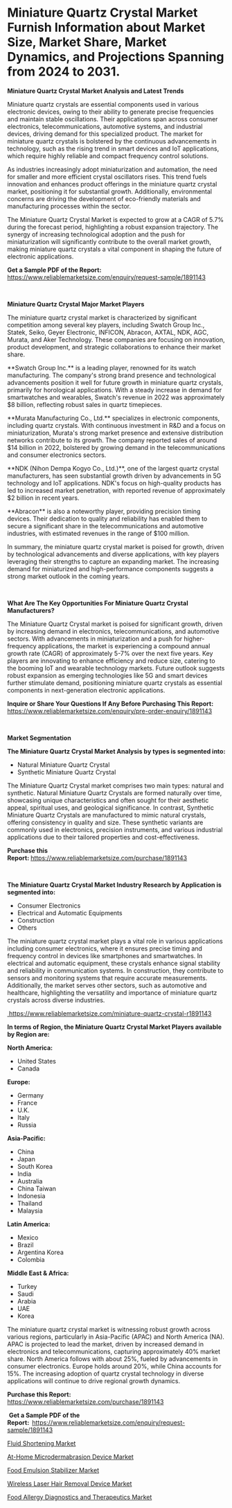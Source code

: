 <p><h1>Miniature Quartz Crystal Market Furnish Information about Market Size, Market Share, Market Dynamics, and Projections Spanning from 2024 to 2031.</h1></p><p><strong>Miniature Quartz Crystal Market Analysis and Latest Trends</strong></p>
<p><p>Miniature quartz crystals are essential components used in various electronic devices, owing to their ability to generate precise frequencies and maintain stable oscillations. Their applications span across consumer electronics, telecommunications, automotive systems, and industrial devices, driving demand for this specialized product. The market for miniature quartz crystals is bolstered by the continuous advancements in technology, such as the rising trend in smart devices and IoT applications, which require highly reliable and compact frequency control solutions.</p><p>As industries increasingly adopt miniaturization and automation, the need for smaller and more efficient crystal oscillators rises. This trend fuels innovation and enhances product offerings in the miniature quartz crystal market, positioning it for substantial growth. Additionally, environmental concerns are driving the development of eco-friendly materials and manufacturing processes within the sector.</p><p>The Miniature Quartz Crystal Market is expected to grow at a CAGR of 5.7% during the forecast period, highlighting a robust expansion trajectory. The synergy of increasing technological adoption and the push for miniaturization will significantly contribute to the overall market growth, making miniature quartz crystals a vital component in shaping the future of electronic applications.</p></p>
<p><strong>Get a Sample PDF of the Report:&nbsp;</strong> <a href="https://www.reliablemarketsize.com/enquiry/request-sample/1891143?utm_campaign=1778&utm_medium=2&utm_source=Github&utm_content=ia&utm_term=24102024&utm_id=miniature-quartz-crystal">https://www.reliablemarketsize.com/enquiry/request-sample/1891143</a></p>
<p>&nbsp;</p>
<p><strong>Miniature Quartz Crystal Major Market Players</strong></p>
<p><p>The miniature quartz crystal market is characterized by significant competition among several key players, including Swatch Group Inc., Statek, Seiko, Geyer Electronic, INFICON, Abracon, AXTAL, NDK, AGC, Murata, and Aker Technology. These companies are focusing on innovation, product development, and strategic collaborations to enhance their market share.</p><p>**Swatch Group Inc.** is a leading player, renowned for its watch manufacturing. The company's strong brand presence and technological advancements position it well for future growth in miniature quartz crystals, primarily for horological applications. With a steady increase in demand for smartwatches and wearables, Swatch's revenue in 2022 was approximately $8 billion, reflecting robust sales in quartz timepieces.</p><p>**Murata Manufacturing Co., Ltd.** specializes in electronic components, including quartz crystals. With continuous investment in R&D and a focus on miniaturization, Murata's strong market presence and extensive distribution networks contribute to its growth. The company reported sales of around $14 billion in 2022, bolstered by growing demand in the telecommunications and consumer electronics sectors.</p><p>**NDK (Nihon Dempa Kogyo Co., Ltd.)**, one of the largest quartz crystal manufacturers, has seen substantial growth driven by advancements in 5G technology and IoT applications. NDK's focus on high-quality products has led to increased market penetration, with reported revenue of approximately $2 billion in recent years.</p><p>**Abracon** is also a noteworthy player, providing precision timing devices. Their dedication to quality and reliability has enabled them to secure a significant share in the telecommunications and automotive industries, with estimated revenues in the range of $100 million.</p><p>In summary, the miniature quartz crystal market is poised for growth, driven by technological advancements and diverse applications, with key players leveraging their strengths to capture an expanding market. The increasing demand for miniaturized and high-performance components suggests a strong market outlook in the coming years.</p></p>
<p>&nbsp;</p>
<p><strong>What Are The Key Opportunities For Miniature Quartz Crystal Manufacturers?</strong></p>
<p><p>The Miniature Quartz Crystal market is poised for significant growth, driven by increasing demand in electronics, telecommunications, and automotive sectors. With advancements in miniaturization and a push for higher-frequency applications, the market is experiencing a compound annual growth rate (CAGR) of approximately 5-7% over the next five years. Key players are innovating to enhance efficiency and reduce size, catering to the booming IoT and wearable technology markets. Future outlook suggests robust expansion as emerging technologies like 5G and smart devices further stimulate demand, positioning miniature quartz crystals as essential components in next-generation electronic applications.</p></p>
<p><strong>Inquire or Share Your Questions If Any Before Purchasing This Report:</strong> <a href="https://www.reliablemarketsize.com/enquiry/pre-order-enquiry/1891143?utm_campaign=1778&utm_medium=2&utm_source=Github&utm_content=ia&utm_term=24102024&utm_id=miniature-quartz-crystal">https://www.reliablemarketsize.com/enquiry/pre-order-enquiry/1891143</a></p>
<p>&nbsp;</p>
<p><strong>Market Segmentation</strong></p>
<p><strong>The Miniature Quartz Crystal Market Analysis by types is segmented into:</strong></p>
<p><ul><li>Natural Miniature Quartz Crystal</li><li>Synthetic Miniature Quartz Crystal</li></ul></p>
<p><p>The Miniature Quartz Crystal market comprises two main types: natural and synthetic. Natural Miniature Quartz Crystals are formed naturally over time, showcasing unique characteristics and often sought for their aesthetic appeal, spiritual uses, and geological significance. In contrast, Synthetic Miniature Quartz Crystals are manufactured to mimic natural crystals, offering consistency in quality and size. These synthetic variants are commonly used in electronics, precision instruments, and various industrial applications due to their tailored properties and cost-effectiveness.</p></p>
<p><strong>Purchase this Report:&nbsp;</strong><a href="https://www.reliablemarketsize.com/purchase/1891143?utm_campaign=1778&utm_medium=2&utm_source=Github&utm_content=ia&utm_term=24102024&utm_id=miniature-quartz-crystal">https://www.reliablemarketsize.com/purchase/1891143</a></p>
<p>&nbsp;</p>
<p><strong>The Miniature Quartz Crystal Market Industry Research by Application is segmented into:</strong></p>
<p><ul><li>Consumer Electronics</li><li>Electrical and Automatic Equipments</li><li>Construction</li><li>Others</li></ul></p>
<p><p>The miniature quartz crystal market plays a vital role in various applications including consumer electronics, where it ensures precise timing and frequency control in devices like smartphones and smartwatches. In electrical and automatic equipment, these crystals enhance signal stability and reliability in communication systems. In construction, they contribute to sensors and monitoring systems that require accurate measurements. Additionally, the market serves other sectors, such as automotive and healthcare, highlighting the versatility and importance of miniature quartz crystals across diverse industries.</p></p>
<p><a href="https://www.reliablemarketsize.com/miniature-quartz-crystal-r1891143?utm_campaign=1778&utm_medium=2&utm_source=Github&utm_content=ia&utm_term=24102024&utm_id=miniature-quartz-crystal">&nbsp;https://www.reliablemarketsize.com/miniature-quartz-crystal-r1891143</a></p>
<p><strong>In terms of Region, the Miniature Quartz Crystal Market Players available by Region are:</strong></p>
<p>
    <p> <strong> North America: </strong>
        <ul>
            <li>United States</li>
            <li>Canada</li>
        </ul>
        </p> 
    <p> <strong> Europe: </strong>
        <ul>
            <li>Germany</li>
            <li>France</li>
            <li>U.K.</li>
            <li>Italy</li>
            <li>Russia</li>
        </ul>
        </p> 
    <p> <strong> Asia-Pacific: </strong>
        <ul>
            <li>China</li>
            <li>Japan</li>
            <li>South Korea</li>
            <li>India</li>
            <li>Australia</li>
            <li>China Taiwan</li>
            <li>Indonesia</li>
            <li>Thailand</li>
            <li>Malaysia</li>
        </ul>
        </p> 
    <p> <strong> Latin America: </strong>
        <ul>
            <li>Mexico</li>
            <li>Brazil</li>
            <li>Argentina Korea</li>
            <li>Colombia</li>
        </ul>
        </p> 
    <p> <strong> Middle East & Africa: </strong>
        <ul>
            <li>Turkey</li>
            <li>Saudi</li>
            <li>Arabia</li>
            <li>UAE</li>
            <li>Korea</li>
        </ul>
    </p>
    </p>
<p><p>The miniature quartz crystal market is witnessing robust growth across various regions, particularly in Asia-Pacific (APAC) and North America (NA). APAC is projected to lead the market, driven by increased demand in electronics and telecommunications, capturing approximately 40% market share. North America follows with about 25%, fueled by advancements in consumer electronics. Europe holds around 20%, while China accounts for 15%. The increasing adoption of quartz crystal technology in diverse applications will continue to drive regional growth dynamics.</p></p>
<p><strong>Purchase this Report: </strong><a href="https://www.reliablemarketsize.com/purchase/1891143?utm_campaign=1778&utm_medium=2&utm_source=Github&utm_content=ia&utm_term=24102024&utm_id=miniature-quartz-crystal">https://www.reliablemarketsize.com/purchase/1891143</a></p>
<p>&nbsp;<strong>Get a Sample PDF of the Report:&nbsp;&nbsp;</strong><a href="https://www.reliablemarketsize.com/enquiry/request-sample/1891143?utm_campaign=1778&utm_medium=2&utm_source=Github&utm_content=ia&utm_term=24102024&utm_id=miniature-quartz-crystal">https://www.reliablemarketsize.com/enquiry/request-sample/1891143</a></p>
<p><strong></strong></p>
<p><p><a href="https://www.linkedin.com/pulse/global-fluid-shortening-market-forecast-2024-2031-trends-2hulf?utm_campaign=1778&utm_medium=2&utm_source=Github&utm_content=ia&utm_term=24102024&utm_id=miniature-quartz-crystal">Fluid Shortening Market</a></p><p><a href="https://www.linkedin.com/pulse/future-trends-global-at-home-microdermabrasion-device-market-r0oqf?utm_campaign=1778&utm_medium=2&utm_source=Github&utm_content=ia&utm_term=24102024&utm_id=miniature-quartz-crystal">At-Home Microdermabrasion Device Market</a></p><p><a href="https://www.linkedin.com/pulse/food-emulsion-stabilizer-industry-sector-market-dynamics-ae1pf?utm_campaign=1778&utm_medium=2&utm_source=Github&utm_content=ia&utm_term=24102024&utm_id=miniature-quartz-crystal">Food Emulsion Stabilizer Market</a></p><p><a href="https://www.linkedin.com/pulse/insights-wireless-laser-hair-removal-device-market-players-size-vam4f?utm_campaign=1778&utm_medium=2&utm_source=Github&utm_content=ia&utm_term=24102024&utm_id=miniature-quartz-crystal">Wireless Laser Hair Removal Device Market</a></p><p><a href="https://github.com/JudyWalsh475/Market-Research-Report-List-1/blob/main/food-allergy-diagnostics-and-therapeutics-market.md?utm_campaign=1778&utm_medium=2&utm_source=Github&utm_content=ia&utm_term=24102024&utm_id=miniature-quartz-crystal">Food Allergy Diagnostics and Therapeutics Market</a></p></p>